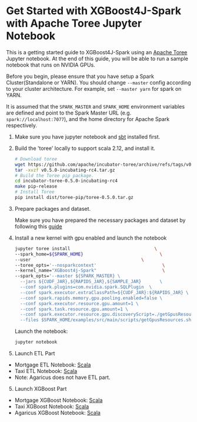 Get Started with XGBoost4J-Spark with Apache Toree Jupyter Notebook
===================================================================

This is a getting started guide to XGBoost4J-Spark using an [Apache Toree](https://toree.apache.org/) Jupyter notebook. 
At the end of this guide, you will be able to run a sample notebook that runs on NVIDIA GPUs.

Before you begin, please ensure that you have setup a Spark Cluster(Standalone or YARN).
You should change `--master` config according to your cluster architecture. For example, set `--master yarn` for spark on YARN.

It is assumed that the `SPARK_MASTER` and `SPARK_HOME` environment variables are defined and point to the Spark Master URL (e.g. `spark://localhost:7077`),
and the home directory for Apache Spark respectively.

1. Make sure you have jupyter notebook and [sbt](https://www.scala-sbt.org/1.x/docs/Installing-sbt-on-Linux.html) installed first.
2. Build the 'toree' locally to support scala 2.12, and install it.

    ``` bash
    # Download toree
    wget https://github.com/apache/incubator-toree/archive/refs/tags/v0.5.0-incubating-rc4.tar.gz
    tar -xvzf v0.5.0-incubating-rc4.tar.gz
    # Build the Toree pip package.
    cd incubator-toree-0.5.0-incubating-rc4
    make pip-release
    # Install Toree
    pip install dist/toree-pip/toree-0.5.0.tar.gz
    ```
3. Prepare packages and dataset.

    Make sure you have prepared the necessary packages and dataset by following this [guide](/docs/get-started/xgboost-examples/prepare-package-data/preparation-scala.md)

4. Install a new kernel with gpu enabled and launch the notebook

    ``` bash
    jupyter toree install                                \
    --spark_home=${SPARK_HOME}                             \
    --user                                          \
    --toree_opts='--nosparkcontext'                         \
    --kernel_name="XGBoost4j-Spark"                         \
    --spark_opts='--master ${SPARK_MASTER} \
      --jars ${CUDF_JAR},${RAPIDS_JAR},${SAMPLE_JAR}       \
      --conf spark.plugins=com.nvidia.spark.SQLPlugin  \
      --conf spark.executor.extraClassPath=${CUDF_JAR}:${RAPIDS_JAR} \
      --conf spark.rapids.memory.gpu.pooling.enabled=false \
      --conf spark.executor.resource.gpu.amount=1 \
      --conf spark.task.resource.gpu.amount=1 \
      --conf spark.executor.resource.gpu.discoveryScript=./getGpusResources.sh \
      --files $SPARK_HOME/examples/src/main/scripts/getGpusResources.sh'
    ```

    Launch the notebook:

    ``` bash
    jupyter notebook
    ```

4. Launch ETL Part 
- Mortgage ETL Notebook: [Scala](/examples/Spark-ETL+XGBoost/mortgage/notebooks/scala/mortgage-ETL.ipynb)
- Taxi ETL Notebook: [Scala](/examples/Spark-ETL+XGBoost/taxi/notebooks/scala/taxi-ETL.ipynb)
- Note: Agaricus does not have ETL part.
   
5. Launch XGBoost Part
- Mortgage XGBoost Notebook: [Scala](/examples/Spark-ETL+XGBoost/mortgage/notebooks/scala/mortgage-gpu.ipynb)
- Taxi XGBoost Notebook: [Scala](/examples/Spark-ETL+XGBoost/taxi/notebooks/scala/taxi-gpu.ipynb)
- Agaricus XGBoost Notebook: [Scala](/examples/Spark-ETL+XGBoost/agaricus/notebooks/scala/agaricus-gpu.ipynb)